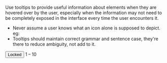 Use tooltips to provide useful information about elements when they are hovered over by the user, especially when the information may not need to be completely exposed in the interface every time the user encounters it.

* Never assume a user knows what an icon alone is supposed to depict. eg: <i class="icon-flag-alt" data-toggle="tooltips" title="Add this item to your ‘flagged’ list"></i> <i class="icon-flag" data-toggle="tooltips" title="Remove this item from your ‘flagged’ list"></i>
* Tooltips should maintain correct grammar and sentence case, they're there to reduce ambiguity, not add to it.

<button data-toggle="tooltips" title="Locked by Paul Stanton until Monday 4th July, 12:00pm." class="btn btn--inverse"><i class="icon-lock"></i> Locked</button>
<i class="icon-key" data-toggle="tooltips" title="This file is password protected"></i>
<span class="label label--primary" data-toggle="tooltips" title="Minimum &ndash; Maximum">1 &ndash; 10</span>
